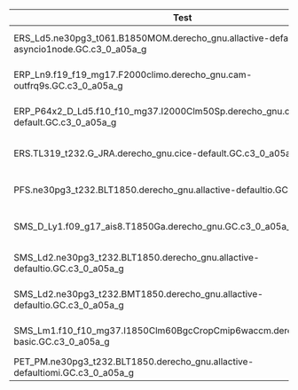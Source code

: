 ##
|                        Test                                                                        | Funct | base  | Memlk | Memcm | Thrp | Namelst| Comment                       |      Note             |
|----------------------------------------------------------------------------------------------------|-------|-------|-------|-------|------|--------|-------------------------------|-----------------------|
|ERS_Ld5.ne30pg3_t061.B1850MOM.derecho_gnu.allactive-defaultio--drv-asyncio1node.GC.c3_0_a05a_g |__SFAIL__|	---- |---- |---- |----|	---- |	CREATE_NEWCASE fail! |Double-click to edit.|
|ERP_Ln9.f19_f19_mg17.F2000climo.derecho_gnu.cam-outfrq9s.GC.c3_0_a05a_g |	PASS| 	PASS |	PASS |	__FAIL__ |	PASS |	__FAIL__ |		Could not interpret CPRNC output [Errno 2] No such file or directory: '/glade/campaign/cesm/cesmdata/cesm_baselines/cesm3_0_alpha04b/ERP_Ln9.f19_f19_mg17.F2000climo.derecho_gnu.cam-outfrq9s/cpl-mem.log' insufficient data for memleak test |	Double-click to edit|
|ERP_P64x2_D_Ld5.f10_f10_mg37.I2000Clm50Sp.derecho_gnu.clm-default.GC.c3_0_a05a_g 	|PASS |	PASS |	PASS 	|PASS |	PASS 	|PASS 	|	Could not interpret CPRNC output |	Double-click to edit|
|ERS.TL319_t232.G_JRA.derecho_gnu.cice-default.GC.c3_0_a05a_g 	|PASS 	|PASS 	|PASS 	|PASS |	PASS 	|__FAIL__ |	Could not interpret CPRNC output |	Double-click to edit|
|PFS.ne30pg3_t232.BLT1850.derecho_gnu.allactive-defaultio.GC.c3_0_a05a_g |	PASS |	__FAIL__ 	|PASS 	|PASS |	PASS 	|__FAIL__ 		|DIFF |	Double-click to edit|
|SMS_D_Ly1.f09_g17_ais8.T1850Ga.derecho_gnu.GC.c3_0_a05a_g 	|PASS |	PASS 	|PASS 	|__FAIL__ 	|PASS |	PASS 		|Could not interpret CPRNC output [Errno 2] No such file or directory: '/glade/campaign/cesm/cesmdata/cesm_baselines/cesm3_0_alpha04b/SMS_D_Ly1.f09_g17_ais8.T1850Ga.derecho_gnu/cpl-mem.log' insufficient data for memleak test |	Double-click to edit|
|SMS_Ld2.ne30pg3_t232.BLT1850.derecho_gnu.allactive-defaultio.GC.c3_0_a05a_g 	|PASS 	|__FAIL__ 	|PASS 	|__FAIL__ |	PASS |	__FAIL__| 		DIFF [Errno 2] No such file or directory: '/glade/campaign/cesm/cesmdata/cesm_baselines/cesm3_0_alpha04b/SMS_Ld2.ne30pg3_t232.BLT1850.derecho_gnu.allactive-defaultio/cpl-mem.log' insufficient data for memleak test 	|Double-click to edit|
|SMS_Ld2.ne30pg3_t232.BMT1850.derecho_gnu.allactive-defaultio.GC.c3_0_a05a_g |	PASS |	__FAIL__ 	|PASS |	__FAIL__ |	PASS |	__FAIL__ |		DIFF [Errno 2] No such file or directory: '/glade/campaign/cesm/cesmdata/cesm_baselines/cesm3_0_alpha04b/SMS_Ld2.ne30pg3_t232.BMT1850.derecho_gnu.allactive-defaultio/cpl-mem.log' insufficient data for memleak test |	Double-click to edit|
|SMS_Lm1.f10_f10_mg37.I1850Clm60BgcCropCmip6waccm.derecho_gnu.clm-basic.GC.c3_0_a05a_g 	|PASS 	|PASS 	|PASS 	|PASS 	|PASS |	PASS 	|	Could not interpret CPRNC output 	|Double-click to edit|
|PET_PM.ne30pg3_t232.BLT1850.derecho_gnu.allactive-defaultiomi.GC.c3_0_a05a_g |	__FAIL__ |	---- |	---- |	---- |	---- |	__FAIL__ |		RUN fail! ||
